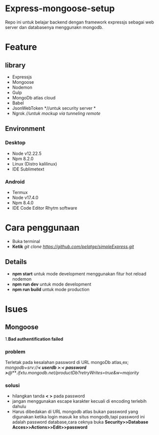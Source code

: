 # Express-mongoose-setup

Repo ini untuk belajar backend dengan framework expressjs sebagai web server dan databasenya menggunakn mongodb.

# Feature

## library
 - Expressjs
 - Mongoose
 - Nodemon
 - Gulp 
 - MongoDb atlas cloud 
 - Babel
 - JsonWebToken *//untuk security server *
 - Ngrok *//untuk mockup via tunneling remote*
 
## Environment
### Desktop
 - Node v12.22.5
 - Npm 8.2.0
 - Linux (Distro kalilinux)
 - IDE Sublimetext
 
### Android
 - Termux
 - Node v17.4.0
 - Npm 8.4.0
 - IDE Code Editor Rhytm software


# Cara penggunaan

- Buka terminal
- **Ketik** *git clone https://github.com/pelatge/simpleExpress.git* 

## Details
- **npm start** untuk mode development menggunakan fitur hot reload nodemon 
- **npm run dev** untuk mode development 
- **npm run build** untuk mode production


# Isues
## Mongoose
1.**Bad authentification failed**
### **problem**
Terletak pada kesalahan password di URL mongoDb atlas,ex;
*mongodb+srv://**< userdb >**:**< password >**@****.ifxtu.mongodb.net/productDb?retryWrites=true&w=majority*
### **solusi**
- hilangkan tanda **< >** pada password
- jangan menggunakan escape karakter kecuali di encoding terlebih dahulu
- Harus dibedakan <password> di URL mongodb atlas bukan password yang digunakan ketika login masuk ke situs mongodb,tapi password ini adalah password database,cara ceknya buka
 **Security>>Database Acces>>Actions>>Edit>>password**

